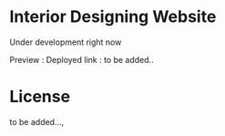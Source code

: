 # Interior Designing Website

Under development right now

Preview :
Deployed link : to be added..

# License 
to be added...,

